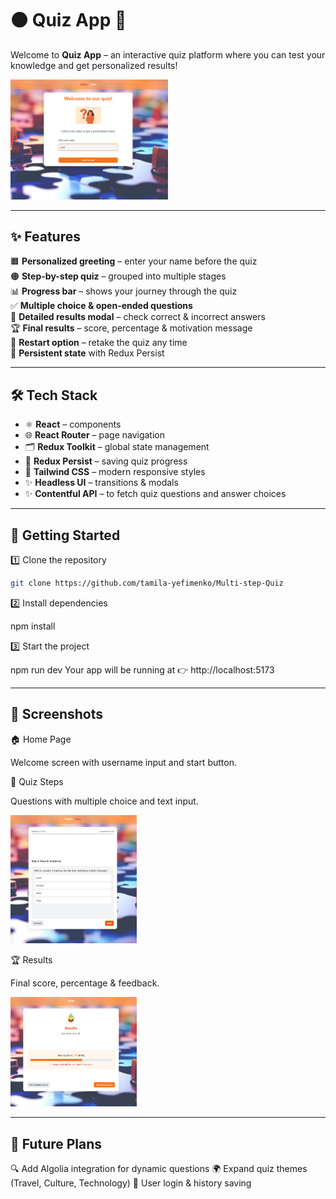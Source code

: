 # 🟠 Quiz App 🎉

Welcome to **Quiz App** – an interactive quiz platform where you can test your knowledge and get personalized results!

<img src="/public/screenshots/home.png" alt="Home Screenshot" style="width:50%;"/>

---

## ✨ Features

🟧 **Personalized greeting** – enter your name before the quiz  
🟠 **Step-by-step quiz** – grouped into multiple stages  
📊 **Progress bar** – shows your journey through the quiz  
✅ **Multiple choice & open-ended questions**  
📂 **Detailed results modal** – check correct & incorrect answers  
🏆 **Final results** – score, percentage & motivation message  
🔄 **Restart option** – retake the quiz any time  
💾 **Persistent state** with Redux Persist

---

## 🛠️ Tech Stack

- ⚛️ **React** – components
- 🌐 **React Router** – page navigation
- 🗂 **Redux Toolkit** – global state management
- 💾 **Redux Persist** – saving quiz progress
- 🎨 **Tailwind CSS** – modern responsive styles
- ✨ **Headless UI** – transitions & modals
- ✨ **Contentful API** – to fetch quiz questions and answer choices

---

## 🚀 Getting Started

1️⃣ Clone the repository

```bash
git clone https://github.com/tamila-yefimenko/Multi-step-Quiz

```

2️⃣ Install dependencies

npm install

3️⃣ Start the project

npm run dev
Your app will be running at 👉 http://localhost:5173

---

## 📸 Screenshots

🏠 Home Page

Welcome screen with username input and start button.

📝 Quiz Steps

Questions with multiple choice and text input.

<img src="/public/screenshots/quiz.png" alt="Quiz Screenshot" style="width:40%;"/>

🏆 Results

Final score, percentage & feedback.

<img src="/public/screenshots/results.png" alt="Results Screenshot" style="width:40%;"/>

---

## 🔮 Future Plans

🔍 Add Algolia integration for dynamic questions
🌍 Expand quiz themes (Travel, Culture, Technology)
👤 User login & history saving
